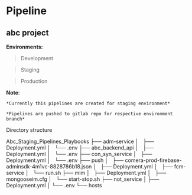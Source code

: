 # 				**Pipeline**
## **abc project**

**Environments:**
   > Development

   > Staging

   > Production

**Note**: 
	
	*Currently this pipelines are created for staging environment*
	
	*Pipelines are pushed to gitlab repo for respective environment branch*



Directory structure

Abc\_Staging_Pipelines_Playbooks
├── adm-service
│   ├── Deployment.yml
│   └── .env
├── abc_backend_api
│   ├── Deployment.yml
│   └── .env
├── con_syn_service
│   ├── Deployment.yml
│   └── .env
├── push
│   ├── comera-prod-firebase-adminsdk-4m1vc-8828786b18.json
│   ├── Deployment.yml
│   ├── fcm-service
│   └── run.sh
├── mim
│   ├── Deployment.yml
│   ├── mongooseim.cfg
│   └── start-stop.sh
├── not_service
│   ├── Deployment.yml
│   └── .env
└── hosts















